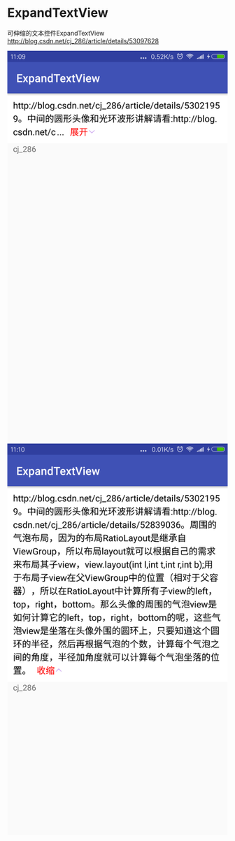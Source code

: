 # ExpandTextView
 可伸缩的文本控件ExpandTextView  http://blog.csdn.net/cj_286/article/details/53097628

![image](https://github.com/xiaojinwei/ExpandTextView/blob/master/device-2016-11-09-110955.png)
![image](https://github.com/xiaojinwei/ExpandTextView/blob/master/device-2016-11-09-111020.png)
